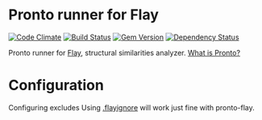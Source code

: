 # Pronto runner for Flay

[![Code Climate](https://codeclimate.com/github/mmozuras/pronto-flay.png)](https://codeclimate.com/github/mmozuras/pronto-flay)
[![Build Status](https://travis-ci.org/mmozuras/pronto-flay.png)](https://travis-ci.org/mmozuras/pronto-flay)
[![Gem Version](https://badge.fury.io/rb/pronto-flay.png)](http://badge.fury.io/rb/pronto-flay)
[![Dependency Status](https://gemnasium.com/mmozuras/pronto-flay.png)](https://gemnasium.com/mmozuras/pronto-flay)

Pronto runner for [Flay](https://github.com/seattlerb/flay), structural similarities analyzer. [What is Pronto?](https://github.com/mmozuras/pronto)

# Configuration

Configuring excludes Using [.flayignore](https://github.com/seattlerb/flay/blob/92039b66a479f3b8a8a1204c5733e35463e66995/README.txt#L28) will work just fine with pronto-flay.

